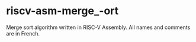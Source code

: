 # riscv-asm-merge_-ort

Merge sort algorithm written in RISC-V Assembly.
All names and comments are in French.
